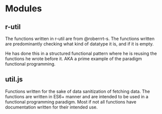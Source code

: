 # Modules

## r-util

The functions written in r-util are from @roberrrt-s. The functions written are predominantly checking what kind of datatype it is, and if it is empty.

He has done this in a structured functional pattern where he is reusing the functions he wrote before it. AKA a prime example of the paradigm functional programming.

## util.js

Functions written for the sake of data sanitization of fetching data. The functions are written in ES6+ manner and are intended to be used in a functional programming paradigm. Most if not all functions have documentation written for their intended use. 